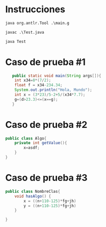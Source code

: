 # Instrucciones

```cmd
java org.antlr.Tool .\main.g
```

```cmd
javac .\Test.java
```

```cmd
java Test
```

# Caso de prueba #1

```java
   public static void main(String args[]){
    int x34=8*(7/2);
    float f = x34-234.34;
    System.out.println("Hola, Mundo");
    int x = (3*23)/5-2+5/(x34*7.7);
    g=(d>23.3)<=(x==g);
   }
```

# Caso de prueba #2

```java
public class Algo{
    private int getValue(){
        x=asdf;
    }
}
```

# Caso de prueba #3

```java
public class NombreClas{
    void hasAlgo() {
        x = ((n+110-125)*fg+jh)
        y = ((n+110-125)*fg+jh)
    }

}
```
